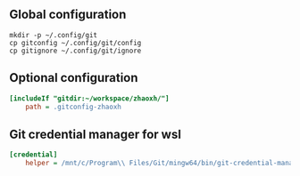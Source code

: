 ## Global configuration

```
mkdir -p ~/.config/git
cp gitconfig ~/.config/git/config
cp gitignore ~/.config/git/ignore
```

## Optional configuration

```ini
[includeIf "gitdir:~/workspace/zhaoxh/"]
    path = .gitconfig-zhaoxh
```

## Git credential manager for wsl

```ini
[credential]
	helper = /mnt/c/Program\\ Files/Git/mingw64/bin/git-credential-manager.exe
```
